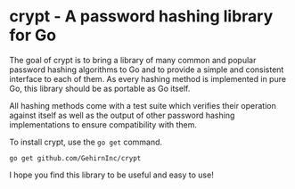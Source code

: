 crypt - A password hashing library for Go
=========================================

The goal of crypt is to bring a library of many common and popular password
hashing algorithms to Go and to provide a simple and consistent interface to
each of them. As every hashing method is implemented in pure Go, this library
should be as portable as Go itself.

All hashing methods come with a test suite which verifies their operation
against itself as well as the output of other password hashing implementations
to ensure compatibility with them.

To install crypt, use the `go get` command.

    go get github.com/GehirnInc/crypt

I hope you find this library to be useful and easy to use!
